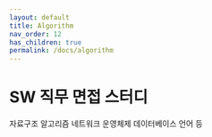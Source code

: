 ```yaml
---
layout: default
title: Algorithm
nav_order: 12
has_children: true
permalink: /docs/algorithm
---
```



# SW 직무 면접 스터디

자료구조 알고리즘 네트워크 운영체제 데이터베이스 언어 등